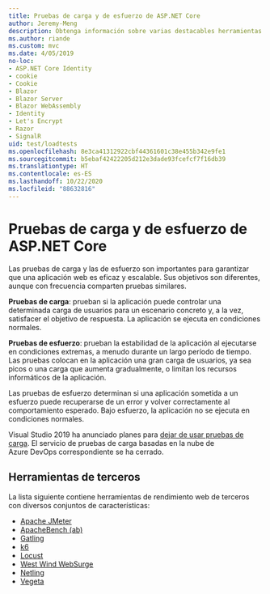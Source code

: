 ```yaml
---
title: Pruebas de carga y de esfuerzo de ASP.NET Core
author: Jeremy-Meng
description: Obtenga información sobre varias destacables herramientas y enfoques para realizar pruebas de carga y de esfuerzo en aplicaciones ASP.NET Core.
ms.author: riande
ms.custom: mvc
ms.date: 4/05/2019
no-loc:
- ASP.NET Core Identity
- cookie
- Cookie
- Blazor
- Blazor Server
- Blazor WebAssembly
- Identity
- Let's Encrypt
- Razor
- SignalR
uid: test/loadtests
ms.openlocfilehash: 8e3ca41312922cbf44361601c38e455b342e9fe1
ms.sourcegitcommit: b5ebaf42422205d212e3dade93fcefcf7f16db39
ms.translationtype: HT
ms.contentlocale: es-ES
ms.lasthandoff: 10/22/2020
ms.locfileid: "88632816"
---
```

# <a name="aspnet-core-loadstress-testing"></a>Pruebas de carga y de esfuerzo de ASP.NET Core

Las pruebas de carga y las de esfuerzo son importantes para garantizar que una aplicación web es eficaz y escalable. Sus objetivos son diferentes, aunque con frecuencia comparten pruebas similares.

**Pruebas de carga**: prueban si la aplicación puede controlar una determinada carga de usuarios para un escenario concreto y, a la vez, satisfacer el objetivo de respuesta. La aplicación se ejecuta en condiciones normales.

**Pruebas de esfuerzo**: prueban la estabilidad de la aplicación al ejecutarse en condiciones extremas, a menudo durante un largo período de tiempo. Las pruebas colocan en la aplicación una gran carga de usuarios, ya sea picos o una carga que aumenta gradualmente, o limitan los recursos informáticos de la aplicación.

Las pruebas de esfuerzo determinan si una aplicación sometida a un esfuerzo puede recuperarse de un error y volver correctamente al comportamiento esperado. Bajo esfuerzo, la aplicación no se ejecuta en condiciones normales.

Visual Studio 2019 ha anunciado planes para [dejar de usar pruebas de carga](https://devblogs.microsoft.com/devops/cloud-based-load-testing-service-eol/). El servicio de pruebas de carga basadas en la nube de Azure DevOps correspondiente se ha cerrado.

## <a name="third-party-tools"></a>Herramientas de terceros

La lista siguiente contiene herramientas de rendimiento web de terceros con diversos conjuntos de características:

* [Apache JMeter](https://jmeter.apache.org/)
* [ApacheBench (ab)](https://httpd.apache.org/docs/2.4/programs/ab.html)
* [Gatling](https://gatling.io/)
* [k6](https://k6.io)
* [Locust](https://locust.io/)
* [West Wind WebSurge](https://websurge.west-wind.com/)
* [Netling](https://github.com/hallatore/Netling)
* [Vegeta](https://github.com/tsenart/vegeta)